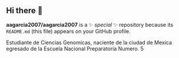 ## Hi there 👋


**aagarcia2007/aagarcia2007** is a ✨ _special_ ✨ repository because its `README.md` (this file) appears on your GitHub profile.

Estudiante de Ciencias Genomicas, naciente de la ciudad de Mexica egresado de la Escuela Nacional Preparatoria Numero. 5
